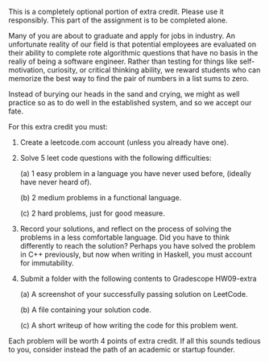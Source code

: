 This is a completely optional portion of extra credit. Please use it responsibly. This part of the assignment is to be completed alone.

Many of you are about to graduate and apply for jobs in industry. An unfortunate reality of our field is that potential employees are evaluated on their ability to complete rote algorithmic questions that have no basis in the realiy of being a software engineer. Rather than testing for things like self-motivation, curiosity, or critical thinking ability, we reward students who can memorize the best way to find the pair of numbers in a list sums to zero.

Instead of burying our heads in the sand and crying, we might as well practice so as to do well in the established system, and so we accept our fate.

For this extra credit you must:
1. Create a leetcode.com account (unless you already have one). 
2. Solve 5 leet code questions with the following difficulties:
   
    (a) 1 easy problem in a language you have never used before, 
(ideally have never heard of). 

    (b) 2 medium problems in a functional language.

    (c) 2 hard problems, just for good measure.

3. Record your solutions, and reflect on the process of solving the problems in a less comfortable language. Did you have to think differently to reach the solution? Perhaps you have solved the problem in C++ previously, but now when writing in Haskell, you must account for immutability.
4. Submit a folder with the following contents to Gradescope HW09-extra

    (a) A screenshot of your successfully passing solution on LeetCode.

    (b) A file containing your solution code.

    (c) A short writeup of how writing the code for this problem went.

Each problem will be worth 4 points of extra credit. If all this sounds tedious to you, consider instead the path of an academic or startup founder.